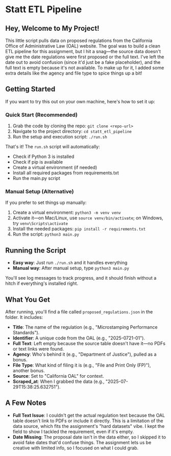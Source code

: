 # Statt ETL Pipeline

## Hey, Welcome to My Project!
This little script pulls data on proposed regulations from the California Office of Administrative Law (OAL) website[](https://oal.ca.gov/proposed-regulations/). The goal was to build a clean ETL pipeline for this assignment, but I hit a snag—the source data doesn't give me the date regulations were first proposed or the full text. I've left the date out to avoid confusion (since it'd just be a fake placeholder), and the full text is empty because it's not available. To make up for it, I added some extra details like the agency and file type to spice things up a bit!

## Getting Started
If you want to try this out on your own machine, here's how to set it up:

### Quick Start (Recommended)
1. Grab the code by cloning the repo: `git clone <repo-url>`
2. Navigate to the project directory: `cd statt_etl_pipeline`
3. Run the setup and execution script: `./run.sh`

That's it! The `run.sh` script will automatically:
- Check if Python 3 is installed
- Check if pip is available
- Create a virtual environment (if needed)
- Install all required packages from requirements.txt
- Run the main.py script

### Manual Setup (Alternative)
If you prefer to set things up manually:
1. Create a virtual environment: `python3 -m venv venv`
2. Activate it—on Mac/Linux, use `source venv/bin/activate`; on Windows, try `venv\Scripts\activate`
3. Install the needed packages: `pip install -r requirements.txt`
4. Run the script: `python3 main.py`

## Running the Script
- **Easy way**: Just run `./run.sh` and it handles everything
- **Manual way**: After manual setup, type `python3 main.py`

You'll see log messages to track progress, and it should finish without a hitch if everything's installed right.

## What You Get
After running, you'll find a file called `proposed_regulations.json` in the folder. It includes:
- **Title**: The name of the regulation (e.g., "Microstamping Performance Standards").
- **Identifier**: A unique code from the OAL (e.g., "2025-0721-01").
- **Full Text**: Left empty because the source table doesn't have it—no PDFs or text links were found.
- **Agency**: Who's behind it (e.g., "Department of Justice"), pulled as a bonus.
- **File Type**: What kind of filing it is (e.g., "File and Print Only (FP)"), another bonus.
- **Source**: Set to "California OAL" for context.
- **Scraped_at**: When I grabbed the data (e.g., "2025-07-29T15:38:25.632751").

## A Few Notes
- **Full Text Issue**: I couldn't get the actual regulation text because the OAL table doesn't link to PDFs or include it directly. This is a limitation of the data source, which fits the assignment's "hard datasets" vibe. I kept the field to show I tackled the requirement, even if it's empty.
- **Date Missing**: The proposal date isn't in the data either, so I skipped it to avoid fake dates that'd confuse things. The assignment lets us be creative with limited info, so I focused on what I could grab.
